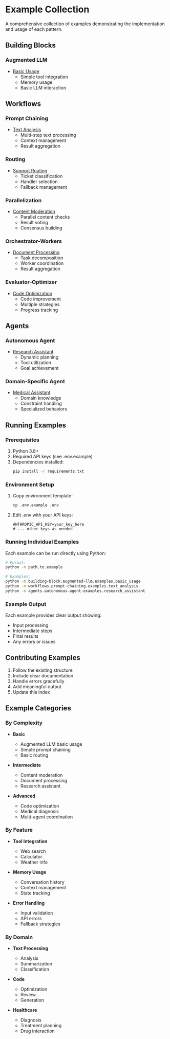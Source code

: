# Example Collection

A comprehensive collection of examples demonstrating the implementation and usage of each pattern.

## Building Blocks

### Augmented LLM

- [Basic Usage](../building-block/augmented-llm/examples/basic_usage.py)
  - Simple tool integration
  - Memory usage
  - Basic LLM interaction

## Workflows

### Prompt Chaining

- [Text Analysis](../workflows/prompt-chaining/examples/text_analysis.py)
  - Multi-step text processing
  - Context management
  - Result aggregation

### Routing

- [Support Routing](../workflows/routing/examples/support_routing.py)
  - Ticket classification
  - Handler selection
  - Fallback management

### Parallelization

- [Content Moderation](../workflows/parallelization/examples/content_moderation.py)
  - Parallel content checks
  - Result voting
  - Consensus building

### Orchestrator-Workers

- [Document Processing](../workflows/orchestrator-workers/examples/document_processing.py)
  - Task decomposition
  - Worker coordination
  - Result aggregation

### Evaluator-Optimizer

- [Code Optimization](../workflows/evaluator-optimizer/examples/code_optimization.py)
  - Code improvement
  - Multiple strategies
  - Progress tracking

## Agents

### Autonomous Agent

- [Research Assistant](../agents/autonomous-agent/examples/research_assistant.py)
  - Dynamic planning
  - Tool utilization
  - Goal achievement

### Domain-Specific Agent

- [Medical Assistant](../agents/domain-specific/examples/medical_assistant.py)
  - Domain knowledge
  - Constraint handling
  - Specialized behaviors

## Running Examples

### Prerequisites

1. Python 3.8+
2. Required API keys (see .env.example)
3. Dependencies installed:
   ```bash
   pip install -r requirements.txt
   ```

### Environment Setup

1. Copy environment template:

   ```bash
   cp .env.example .env
   ```

2. Edit .env with your API keys:
   ```
   ANTHROPIC_API_KEY=your_key_here
   # ... other keys as needed
   ```

### Running Individual Examples

Each example can be run directly using Python:

```bash
# Format:
python -m path.to.example

# Examples:
python -m building-block.augmented-llm.examples.basic_usage
python -m workflows.prompt-chaining.examples.text_analysis
python -m agents.autonomous-agent.examples.research_assistant
```

### Example Output

Each example provides clear output showing:

- Input processing
- Intermediate steps
- Final results
- Any errors or issues

## Contributing Examples

1. Follow the existing structure
2. Include clear documentation
3. Handle errors gracefully
4. Add meaningful output
5. Update this index

## Example Categories

### By Complexity

- **Basic**

  - Augmented LLM basic usage
  - Simple prompt chaining
  - Basic routing

- **Intermediate**

  - Content moderation
  - Document processing
  - Research assistant

- **Advanced**
  - Code optimization
  - Medical diagnosis
  - Multi-agent coordination

### By Feature

- **Tool Integration**

  - Web search
  - Calculator
  - Weather info

- **Memory Usage**

  - Conversation history
  - Context management
  - State tracking

- **Error Handling**
  - Input validation
  - API errors
  - Fallback strategies

### By Domain

- **Text Processing**

  - Analysis
  - Summarization
  - Classification

- **Code**

  - Optimization
  - Review
  - Generation

- **Healthcare**
  - Diagnosis
  - Treatment planning
  - Drug interaction
